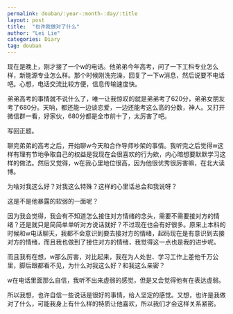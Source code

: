 ```yaml
---
permalink: douban/:year-:month-:day/:title
layout: post
title:  "也许我做对了什么"
author: "Lei Lie"
categories: Diary
tag: douban
---
```


现在是晚上，刚才接了一个w的电话。他弟弟今年高考，问了一下工科专业怎么样，新能源专业怎么样。那个时候刚洗完澡，回复了一下w消息，然后说要不电话吧。心想，电话交流比较方便，信息传输速度快。

弟弟高考的事情就不说什么了，唯一让我惊叹的就是弟弟考了620分，弟弟女朋友考了680分。天呐，都还能一边谈恋爱，一边还能考这么高的分数，神人。又打开微信群一看，好家伙，680分都是全市前十了，太厉害了吧。

写回正题。

聊完弟弟的高考之后，开始聊w今天和合作导师吵架的事情。我听完之后觉得w这样有理有节地争取自己的权益是我现在会很喜欢的行为欸，内心暗想要默默学习这样的做法。然后又觉得，w在我心里地位很高，因为他很优秀很厉害嘛，在北大读博。

为啥对我这么好？对我这么特殊？这样的心里话总会和我说呀？

这是不是他暴露的软弱的一面呢？

因为我会觉得，我会有不知道怎么接住对方情绪的念头，需要不需要接对方的情绪？还是就只是简简单单听对方说话就好？不过现在也会有好很多。原来上本科的时候和w电话聊天，我都不会意识到要去接对方的情绪，起码现在是有意识到去接对方的情绪，而且我也做到了接住对方的情绪，我觉得这一点也是我的进步呢。

而且我有在想，w那么厉害，对比起来，我在为人处世、学习工作上差他千万公里，脚后跟都看不见，为什么对我这么好？和我这么亲密？

w在电话里面那么自信，我听不出来虚弱的感觉，但是又会觉得他有在表达虚弱。

所以我想，也许自信一些说话是很好的事情，给人坚定的感觉。又想，也许是我做对了什么，可能我身上有什么样的特质让他喜欢，所以我们才会这样关系紧密。